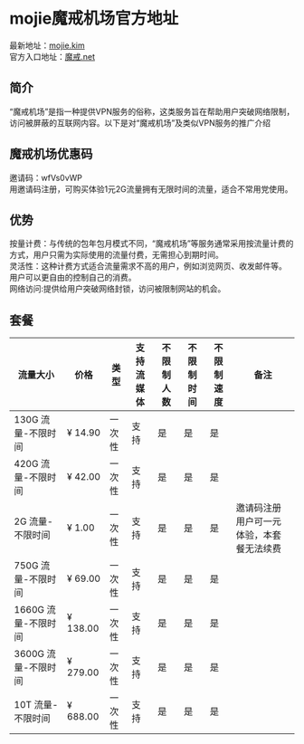 # mojie魔戒机场官方地址
最新地址：[mojie.kim](https://mojie.kim/#/register?code=wfVs0vWP)  
官方入口地址：[魔戒.net](https://魔戒.net/#/register?code=wfVs0vWP)  
## 简介
“魔戒机场”是指一种提供VPN服务的俗称，这类服务旨在帮助用户突破网络限制，访问被屏蔽的互联网内容。以下是对“魔戒机场”及类似VPN服务的推广介绍
## 魔戒机场优惠码
邀请码：wfVs0vWP  
用邀请码注册，可购买体验1元2G流量拥有无限时间的流量，适合不常用党使用。
## 优势
按量计费：与传统的包年包月模式不同，“魔戒机场”等服务通常采用按流量计费的方式，用户只需为实际使用的流量付费，无需担心到期时间。  
灵活性：这种计费方式适合流量需求不高的用户，例如浏览网页、收发邮件等。  
用户可以更自由的控制自己的消费。  
网络访问:提供给用户突破网络封锁，访问被限制网站的机会。  
## 套餐
| 流量大小        | 价格   | 类型   | 支持流媒体 | 不限制人数 | 不限制时间 | 不限制速度 | 备注         |
|-----------------|--------|--------|------------|------------|------------|------------|--------------|
| 130G 流量-不限时间 | ¥ 14.90 | 一次性 | 支持       | 是         | 是         | 是         |              |
| 420G 流量-不限时间 | ¥ 42.00 | 一次性 | 支持       | 是         | 是         | 是         |              |
| 2G 流量-不限时间  | ¥ 1.00  | 一次性 | 支持       | 是         | 是         | 是         | 邀请码注册用户可一元体验，本套餐无法续费 |
| 750G 流量-不限时间 | ¥ 69.00 | 一次性 | 支持       | 是         | 是         | 是         |              |
| 1660G 流量-不限时间| ¥ 138.00| 一次性 | 支持       | 是         | 是         | 是         |              |
| 3600G 流量-不限时间| ¥ 279.00| 一次性 | 支持       | 是         | 是         | 是         |              |
| 10T 流量-不限时间 | ¥ 688.00| 一次性 | 支持       | 是         | 是         | 是         |              |
